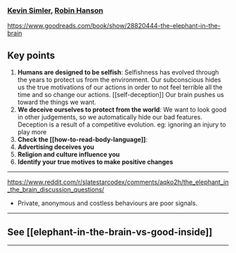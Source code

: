 ### [Kevin Simler](https://www.goodreads.com/author/show/14932232.Kevin_Simler), [Robin Hanson](https://www.goodreads.com/author/show/3865278.Robin_Hanson)
https://www.goodreads.com/book/show/28820444-the-elephant-in-the-brain

## Key points
1. **Humans are designed to be selfish**: 
   Selfishness has evolved through the years to protect us from the environment.
   Our subconscious hides us the true motivations of our actions in order to not feel terrible all the time and so change our actions. 
   [[self-deception]] Our brain pushes us toward the things we want.
2. **We deceive ourselves to protect from the world**: 
   We want to look good in other judgements, so we automatically hide our bad features.
   Deception is a result of a competitive evolution.
   eg: ignoring an injury to play more
3. **Check the [[how-to-read-body-language]]**: 
4. **Advertising deceives you**
5. **Religion and culture influence you**
6. **Identify your true motives to make positive changes**

---
https://www.reddit.com/r/slatestarcodex/comments/aqko2h/the_elephant_in_the_brain_discussion_questions/
- Private, anonymous and costless behaviours are poor signals.

---
## See [[elephant-in-the-brain-vs-good-inside]]

---
